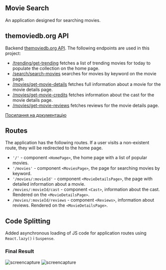 ## Movie Search

An application designed for searching movies.

## themoviedb.org API

Backend [themoviedb.org API](https://www.themoviedb.org/). The following
endpoints are used in this project:

- [/trending/get-trending](https://developers.themoviedb.org/3/trending/get-trending)
  fetches a list of trending movies for today to populate the collection on the
  home page.
- [/search/search-movies](https://developers.themoviedb.org/3/search/search-movies)
  searches for movies by keyword on the movie page.
- [/movies/get-movie-details](https://developers.themoviedb.org/3/movies/get-movie-details)
  fetches full information about a movie for the movie details page.
- [/movies/get-movie-credits](https://developers.themoviedb.org/3/movies/get-movie-credits)
  fetches information about the cast for the movie details page.
- [/movies/get-movie-reviews](https://developers.themoviedb.org/3/movies/get-movie-reviews)
  fetches reviews for the movie details page.

[Посилання на документацію](https://developers.themoviedb.org/3/getting-started/introduction)

## Routes

The application has the following routes. If a user visits a non-existent route,
they will be redirected to the home page.

- `'/'` - component `<HomePage>`, the home page with a list of popular movies.
- `'/movies'` - component `<MoviesPage>`, the page for searching movies by
  keyword.
- `'/movies/:movieId'` - component `<MovieDetailsPage>`, the page with detailed
  information about a movie.
- `/movies/:movieId/cast` - component `<Cast>`, information about the cast.
  Rendered on the `<MovieDetailsPage>`.
- `/movies/:movieId/reviews` - component `<Reviews>`, information about reviews.
  Rendered on the `<MovieDetailsPage>`.

## Code Splitting

Added asynchronous loading of JS code for application routes using
`React.lazy()` і `Suspense`.

### Final Result

![screencapture](./assets/screencapture_1.png)
![screencapture](./assets/screencapture_2.png)
